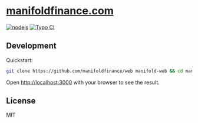 # [manifoldfinance.com](https://manifoldfinance.com)

>

[![nodejs](https://github.com/manifoldfinance/web/actions/workflows/nodejs.yml/badge.svg)](https://github.com/manifoldfinance/web/actions/workflows/nodejs.yml)
[![Typo CI](https://github.com/manifoldfinance/web/actions/workflows/spellcheck.yml/badge.svg)](https://github.com/manifoldfinance/web/actions/workflows/spellcheck.yml)

## Development

Quickstart:

```sh
git clone https://github.com/manifoldfinance/web manifold-web && cd manifold-web && yarn install && yarn dev
```

Open [http://localhost:3000](http://localhost:3000) with your browser to see the result.

## License

MIT
